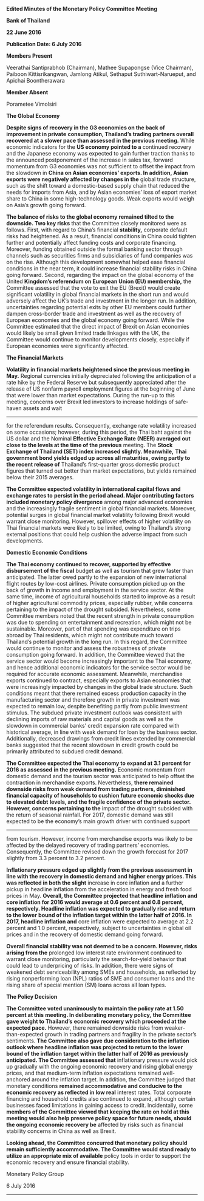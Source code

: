 **Edited Minutes of the Monetary Policy Committee Meeting**

**Bank of Thailand**

**22 June 2016**

**Publication Date: 6 July 2016**

**Members Present**

Veerathai Santiprabhob (Chairman), Mathee Supapongse (Vice Chairman), Paiboon
Kittisrikangwan, Jamlong Atikul, Sethaput Suthiwart-Narueput, and Apichai Boontherawara

**Member Absent**

Porametee Vimolsiri

**The Global Economy**

**Despite signs of recovery in the G3 economies on the back of improvement in private**
**consumption, Thailand’s trading partners overall recovered at a slower pace than assessed**
**in the previous meeting.** While economic indicators for the **US economy pointed to a**
continued recovery and the Japanese economy was expected to gain further traction thanks
to the announced postponement of the increase in sales tax, forward momentum from G3
economies was not sufficient to offset the impact from the slowdown in **China on Asian**
**economies’ exports. In addition, Asian exports were negatively affected by changes in the**
global trade structure, such as the shift toward a domestic-based supply chain that reduced
the needs for imports from Asia, and by Asian economies’ loss of export market share to China
in some high-technology goods. Weak exports would weigh on Asia’s growth going forward.

**The balance of risks to the global economy remained tilted to the downside. Two key risks**
that the Committee closely monitored were as follows. First, with regard to China’s financial
**stability,** corporate default risks had heightened. As a result, financial conditions in China
could tighten further and potentially affect funding costs and corporate financing. Moreover,
funding obtained outside the formal banking sector through channels such as securities firms
and subsidiaries of fund companies was on the rise. Although this development somewhat
helped ease financial conditions in the near term, it could increase financial stability risks in
China going forward. Second, regarding the impact on the global economy of the United
**Kingdom’s referendum on European Union (EU) membership,** the Committee assessed that
the vote to exit the EU (Brexit) would create significant volatility in global financial markets in
the short run and would adversely affect the UK’s trade and investment in the longer run. In
addition, uncertainties regarding potential exits by other EU members could further dampen
cross-border trade and investment as well as the recovery of European economies and the
global economy going forward. While the Committee estimated that the direct impact of
Brexit on Asian economies would likely be small given limited trade linkages with the UK, the
Committee would continue to monitor developments closely, especially if European
economies were significantly affected.

**The Financial Markets**

**Volatility in financial markets heightened since the previous meeting in May.** Regional
currencies initially depreciated following the anticipation of a rate hike by the Federal Reserve
but subsequently appreciated after the release of US nonfarm payroll employment figures at
the beginning of June that were lower than market expectations. During the run-up to this
meeting, concerns over Brexit led investors to increase holdings of safe-haven assets and wait


-----

for the referendum results. Consequently, exchange rate volatility increased on some
occasions; however, during this period, the Thai baht against the US dollar and the Nominal
**Effective Exchange Rate (NEER) averaged out close to the levels at the time of the previous**
meeting. The **Stock Exchange of Thailand (SET) index increased slightly. Meanwhile,** **Thai**
**government bond yields edged up across all maturities, owing partly to the recent release of**
Thailand’s first-quarter gross domestic product figures that turned out better than market
expectations, but yields remained below their 2015 averages.

**The Committee expected volatility in international capital flows and exchange rates to**
**persist in the period ahead. Major contributing factors included monetary policy divergence**
among major advanced economies and the increasingly fragile sentiment in global financial
markets. Moreover, potential surges in global financial market volatility following Brexit
would warrant close monitoring. However, spillover effects of higher volatility on Thai
financial markets were likely to be limited, owing to Thailand’s strong external positions that
could help cushion the adverse impact from such developments.

**Domestic Economic Conditions**

**The Thai economy continued to recover, supported by effective disbursement of the fiscal**
budget as well as tourism that grew faster than anticipated. The latter owed partly to the
expansion of new international flight routes by low-cost airlines. Private consumption picked
up on the back of growth in income and employment in the service sector. At the same time,
income of agricultural households started to improve as a result of higher agricultural
commodity prices, especially rubber, while concerns pertaining to the impact of the drought
subsided. Nevertheless, some Committee members noted that the recent strength in private
consumption was due to spending on entertainment and recreation, which might not be
sustainable. Moreover, part of that spending was expenditure on trips abroad by Thai
residents, which might not contribute much toward Thailand’s potential growth in the long
run. In this regard, the Committee would continue to monitor and assess the robustness of
private consumption going forward. In addition, the Committee viewed that the service
sector would become increasingly important to the Thai economy, and hence additional
economic indicators for the service sector would be required for accurate economic
assessment. Meanwhile, merchandise exports continued to contract, especially exports to
Asian economies that were increasingly impacted by changes in the global trade structure.
Such conditions meant that there remained excess production capacity in the manufacturing
sector and therefore growth in private investment was expected to remain low, despite
benefiting partly from public investment stimulus. The subdued private investment outlook
was consistent with declining imports of raw materials and capital goods as well as the
slowdown in commercial banks’ credit expansion rate compared with historical average, in
line with weak demand for loan by the business sector. Additionally, decreased drawings from
credit lines extended by commercial banks suggested that the recent slowdown in credit
growth could be primarily attributed to subdued credit demand.

**The Committee expected the Thai economy to expand at 3.1 percent for 2016 as assessed**
**in the previous meeting.** Economic momentum from domestic demand and the tourism
sector was anticipated to help offset the contraction in merchandise exports. Nevertheless,
**there remained downside risks from weak demand from trading partners, diminished**
**financial capacity of households to cushion future economic shocks due to elevated debt**
**levels, and the fragile confidence of the private sector. However, concerns pertaining to the**
impact of the drought subsided with the return of seasonal rainfall. For 2017, domestic
demand was still expected to be the economy’s main growth driver with continued support


-----

from tourism. However, income from merchandise exports was likely to be affected by the
delayed recovery of trading partners’ economies. Consequently, the Committee revised down
the growth forecast for 2017 slightly from 3.3 percent to 3.2 percent.

**Inflationary pressure edged up slightly from the previous assessment in line with the**
**recovery in domestic demand and higher energy prices. This was reflected in both the slight**
increase in core inflation and a further pickup in headline inflation from the acceleration in
energy and fresh food prices in May. **Overall, the Committee projected that headline**
**inflation and core inflation for 2016 would average at 0.6 percent and 0.8 percent,**
**respectively. Headline inflation was expected to gradually rise and return to the lower**
**bound of the inflation target within the latter half of 2016. In 2017, headline inflation and**
core inflation were expected to average at 2.2 percent and 1.0 percent, respectively, subject
to uncertainties in global oil prices and in the recovery of domestic demand going forward.

**Overall financial stability was not deemed to be a concern. However, risks arising from the**
prolonged low interest rate environment continued to warrant close monitoring, particularly
the search-for-yield behavior that could lead to underpricing of risks. In addition, there were
signs of weakened debt serviceability among SMEs and households, as reflected by rising nonperforming loan (NPL) ratios of SME and consumer loans and the rising share of special
mention (SM) loans across all loan types.

**The Policy Decision**

**The Committee voted unanimously to maintain the policy rate at 1.50 percent at this**
**meeting. In deliberating monetary policy,** **the Committee gave weight to Thailand’s**
**economic recovery which proceeded at the expected pace.** However, there remained
downside risks from weaker-than-expected growth in trading partners and fragility in the
private sector’s sentiments. **The Committee also gave due consideration to the inflation**
**outlook where headline inflation was projected to return to the lower bound of the inflation**
**target within the latter half of 2016 as previously anticipated. The Committee assessed that**
inflationary pressure would pick up gradually with the ongoing economic recovery and rising
global energy prices, and that medium-term inflation expectations remained well-anchored
around the inflation target. In addition, the Committee judged that monetary conditions
**remained accommodative and conducive to the economic recovery as reflected in low real**
interest rates. Total corporate financing and household credits also continued to expand,
although certain businesses faced limitations in gaining access to credit. Incidentally, some
**members of the Committee viewed that keeping the rate on hold at this meeting would**
**also help preserve policy space for future needs, should the ongoing economic recovery be**
affected by risks such as financial stability concerns in China as well as Brexit.

**Looking ahead, the Committee concurred that monetary policy should remain sufficiently**
**accommodative. The Committee would stand ready to utilize an appropriate mix of available**
policy tools in order to support the economic recovery and ensure financial stability.

Monetary Policy Group

6 July 2016


-----

